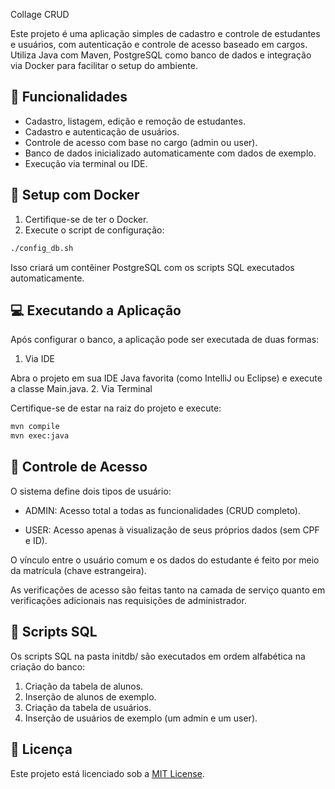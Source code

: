  Collage CRUD

Este projeto é uma aplicação simples de cadastro e controle de estudantes e usuários, com autenticação e controle de acesso baseado em cargos. Utiliza Java com Maven, PostgreSQL como banco de dados e integração via Docker para facilitar o setup do ambiente.

## 🚀 Funcionalidades

- Cadastro, listagem, edição e remoção de estudantes.
- Cadastro e autenticação de usuários.
- Controle de acesso com base no cargo (admin ou user).
- Banco de dados inicializado automaticamente com dados de exemplo.
- Execução via terminal ou IDE.

## 🐳 Setup com Docker

1. Certifique-se de ter o Docker.
2. Execute o script de configuração:

```sh
./config_db.sh
```

Isso criará um contêiner PostgreSQL com os scripts SQL executados automaticamente.

## 💻 Executando a Aplicação

Após configurar o banco, a aplicação pode ser executada de duas formas:
1. Via IDE

Abra o projeto em sua IDE Java favorita (como IntelliJ ou Eclipse) e execute a classe Main.java.
2. Via Terminal

Certifique-se de estar na raiz do projeto e execute:

```sh
mvn compile
mvn exec:java
```

## 🔐 Controle de Acesso

O sistema define dois tipos de usuário:

  - ADMIN: Acesso total a todas as funcionalidades (CRUD completo).

  - USER: Acesso apenas à visualização de seus próprios dados (sem CPF e ID).

O vínculo entre o usuário comum e os dados do estudante é feito por meio da matrícula (chave estrangeira).

As verificações de acesso são feitas tanto na camada de serviço quanto em verificações adicionais nas requisições de administrador.

## 🧪 Scripts SQL

Os scripts SQL na pasta initdb/ são executados em ordem alfabética na criação do banco:

1. Criação da tabela de alunos.
2. Inserção de alunos de exemplo.
3. Criação da tabela de usuários.
4. Inserção de usuários de exemplo (um admin e um user).

## 📄 Licença

Este projeto está licenciado sob a [MIT License](https://github.com/joao1barbosa/collage-crud/blob/main/LICENSE).
